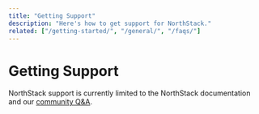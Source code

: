 ```yaml
---
title: "Getting Support"
description: "Here's how to get support for NorthStack."
related: ["/getting-started/", "/general/", "/faqs/"]
---
```


# Getting Support

NorthStack support is currently limited to the NorthStack documentation and our [community Q&A](https://answers.northstack.com).